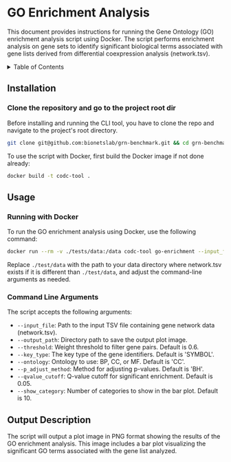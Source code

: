 # GO Enrichment Analysis

This document provides instructions for running the Gene Ontology (GO) enrichment analysis script using Docker. The script performs enrichment analysis on gene sets to identify significant biological terms associated with gene lists derived from differential coexpression analysis (network.tsv).

<details>
<summary> Table of Contents </summary>

- [Installation](#installation)
- [Usage](#usage)
  - [Running with Docker](#running-with-docker)
  - [Command Line Arguments](#command-line-arguments)
- [Output Description](#output-description)
- [Contributing](#contributing)

</details>

## Installation

### Clone the repository and go to the project root dir

Before installing and running the CLI tool, you have to clone the repo and navigate
to the project's root directory.

```bash
git clone git@github.com:bionetslab/grn-benchmark.git && cd grn-benchmark/src/codc-cli-tool
```

To use the script with Docker, first build the Docker image if not done already:

```bash
docker build -t codc-tool .
```

## Usage

### Running with Docker

To run the GO enrichment analysis using Docker, use the following command:

```bash
docker run --rm -v ./tests/data:/data codc-tool go-enrichment --input_file=/data/network.tsv --output_path=/data --threshold=0.5 --key_type=SYMBOL --ontology=BP --p_adjust_method=BH --qvalue_cutoff=0.05 --show_category=20
```

Replace `./test/data` with the path to your data directory where network.tsv exists if it is different than `./test/data`, and adjust the command-line arguments as needed.

### Command Line Arguments

The script accepts the following arguments:

- `--input_file`: Path to the input TSV file containing gene network data (network.tsv).
- `--output_path`: Directory path to save the output plot image.
- `--threshold`: Weight threshold to filter gene pairs. Default is 0.6.
- `--key_type`: The key type of the gene identifiers. Default is 'SYMBOL'.
- `--ontology`: Ontology to use: BP, CC, or MF. Default is 'CC'.
- `--p_adjust_method`: Method for adjusting p-values. Default is 'BH'.
- `--qvalue_cutoff`: Q-value cutoff for significant enrichment. Default is 0.05.
- `--show_category`: Number of categories to show in the bar plot. Default is 10.

## Output Description

The script will output a plot image in PNG format showing the results of the GO enrichment analysis. This image includes a bar plot visualizing the significant GO terms associated with the gene list analyzed.